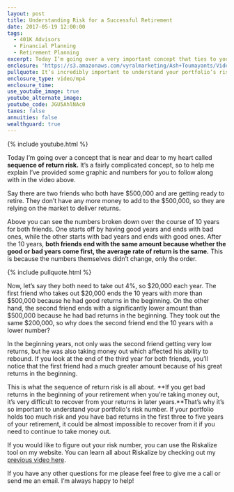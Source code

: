 ```yaml
---
layout: post
title: Understanding Risk for a Successful Retirement
date: 2017-05-19 12:00:00
tags:
  - 401K Advisors
  - Financial Planning
  - Retirement Planning
excerpt: Today I’m going over a very important concept that ties to your retirement called sequence of return risk. Check out the video above to see the breakdown of what this concept is all about.
enclosure: 'https://s3.amazonaws.com/vyralmarketing/Ash+Toumayants/Videos/2017/Understanding+Risk+for+a+Successful+Retirement+-+401K+Advisor.mp4'
pullquote: It’s incredibly important to understand your portfolio’s risk number.
enclosure_type: video/mp4
enclosure_time:
use_youtube_image: true
youtube_alternate_image:
youtube_code: JGU5AhlNAc0
taxes: false
annuities: false
wealthguard: true
---
```



{% include youtube.html %}

Today I’m going over a concept that is near and dear to my heart called **sequence of return risk.** It’s a fairly complicated concept, so to help me explain I’ve provided some graphic and numbers for you to follow along with in the video above.&nbsp;

Say there are two friends who both have $500,000 and are getting ready to retire. They don’t have any more money to add to the $500,000, so they are relying on the market to deliver returns.&nbsp;

Above you can see the numbers broken down over the course of 10 years for both friends. One starts off by having good years and ends with bad ones, while the other starts with bad years and ends with good ones. After the 10 years, **both friends end with the same amount because whether the good or bad years come first, the average rate of return is the same.** This is because the numbers themselves didn’t change, only the order.&nbsp;

{% include pullquote.html %}

Now, let’s say they both need to take out 4%, so $20,000 each year. The first friend who takes out $20,000 ends the 10 years with more than $500,000 because he had good returns in the beginning. On the other hand, the second friend ends with a significantly lower amount than $500,000 because he had bad returns in the beginning. They took out the same $200,000, so why does the second friend end the 10 years with a lower number?

In the beginning years, not only was the second friend getting very low returns, but he was also taking money out which affected his ability to rebound. If you look at the end of the third year for both friends, you’ll notice that the first friend had a much greater amount because of his great returns in the beginning.&nbsp;

This is what the sequence of return risk is all about. **If you get bad returns in the beginning of your retirement when you’re taking money out, it’s very difficult to recover from your returns in later years.**That’s why it’s so important to understand your portfolio's risk number. If your portfolio holds too much risk and you have bad returns in the first three to five years of your retirement, it could be almost impossible to recover from it if you need to continue to take money out.&nbsp;

If you would like to figure out your risk number, you can use the Riskalize tool on my website. You can learn all about Riskalize by checking out my [previous video here](http://ashtoumayants.com/a-new-tool-to-better-your-investing.html).&nbsp;

If you have any other questions for me please feel free to give me a call or send me an email. I’m always happy to help!&nbsp;